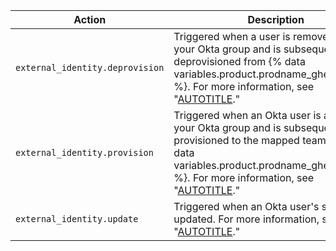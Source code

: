 | Action | Description
|------------------|-------------------
| `external_identity.deprovision` | Triggered when a user is removed from your Okta group and is subsequently deprovisioned from {% data variables.product.prodname_ghe_managed %}. For more information, see "[AUTOTITLE](/admin/identity-and-access-management/using-saml-for-enterprise-iam/mapping-okta-groups-to-teams)."
| `external_identity.provision` | Triggered when an Okta user is added to your Okta group and is subsequently provisioned to the mapped team on {% data variables.product.prodname_ghe_managed %}. For more information, see "[AUTOTITLE](/admin/identity-and-access-management/using-saml-for-enterprise-iam/mapping-okta-groups-to-teams)."
| `external_identity.update` | Triggered when an Okta user's settings are updated. For more information, see "[AUTOTITLE](/admin/identity-and-access-management/using-saml-for-enterprise-iam/mapping-okta-groups-to-teams)."

